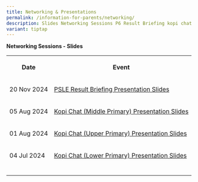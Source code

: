 ```yaml
---
title: Networking & Presentations
permalink: /information-for-parents/networking/
description: Slides Networking Sessions P6 Result Briefing kopi chat
variant: tiptap
---
```

<p><strong>Networking Sessions - Slides</strong>
</p>
<table style="minWidth: 50px">
<colgroup>
<col>
<col>
</colgroup>
<tbody>
<tr>
<th rowspan="1" colspan="1">
<p>Date</p>
</th>
<th rowspan="1" colspan="1">
<p>Event</p>
</th>
</tr>
<tr>
<td rowspan="1" colspan="1">
<p>20 Nov 2024</p>
</td>
<td rowspan="1" colspan="1">
<p><a href="/files/Comms_Networking/PSLE_Results_Briefing_Slides_for_Parents__Nov_2024__.pdf" rel="noopener noreferrer nofollow" target="_blank">PSLE Result Briefing Presentation Slides</a>
</p>
</td>
</tr>
<tr>
<td rowspan="1" colspan="1">
<p>05 Aug 2024</p>
</td>
<td rowspan="1" colspan="1">
<p><a href="/files/Comms_Networking/kopi_chat_middle_pri_5_aug_2024_for_web.pdf" rel="noopener noreferrer nofollow" target="_blank">Kopi Chat (Middle Primary) Presentation Slides</a>
</p>
</td>
</tr>
<tr>
<td rowspan="1" colspan="1">
<p>01 Aug 2024</p>
</td>
<td rowspan="1" colspan="1">
<p><a href="/files/Comms_Networking/2024_Kopi_Chat_UP_web.pdf" rel="noopener noreferrer nofollow" target="_blank">Kopi Chat (Upper Primary) Presentation Slides</a>
</p>
</td>
</tr>
<tr>
<td rowspan="1" colspan="1">
<p>04 Jul 2024</p>
</td>
<td rowspan="1" colspan="1">
<p><a href="/files/Comms_Networking/kopi_chat_lower_pri_4_july_2024_final_for_web.pdf" rel="noopener noreferrer nofollow" target="_blank">Kopi Chat (Lower Primary) Presentation Slides</a>
</p>
</td>
</tr>
<tr>
<td rowspan="1" colspan="1">
<p></p>
</td>
<td rowspan="1" colspan="1">
<p></p>
</td>
</tr>
</tbody>
</table>
<p></p>